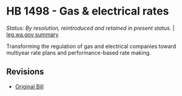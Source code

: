 # HB 1498 - Gas & electrical rates
*Status: By resolution, reintroduced and retained in present status.* | [leg.wa.gov summary](https://app.leg.wa.gov/billsummary?BillNumber=1498&Year=2021)

Transforming the regulation of gas and electrical companies toward multiyear rate plans and performance-based rate making.

## Revisions
* [Original Bill](1/)